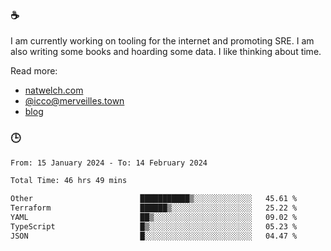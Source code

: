 ### ☕

I am currently working on tooling for the internet and promoting SRE. I am also writing some books and hoarding some data. I like thinking about time. 

Read more:

 - [natwelch.com](https://natwelch.com)
 - [@icco@merveilles.town](https://merveilles.town/@icco)
 - [blog](https://writing.natwelch.com)

### 🕒

<!--START_SECTION:waka-->

```txt
From: 15 January 2024 - To: 14 February 2024

Total Time: 46 hrs 49 mins

Other                        ███████████▒░░░░░░░░░░░░░   45.61 %
Terraform                    ██████▒░░░░░░░░░░░░░░░░░░   25.22 %
YAML                         ██▒░░░░░░░░░░░░░░░░░░░░░░   09.02 %
TypeScript                   █▒░░░░░░░░░░░░░░░░░░░░░░░   05.23 %
JSON                         █░░░░░░░░░░░░░░░░░░░░░░░░   04.47 %
```

<!--END_SECTION:waka-->
